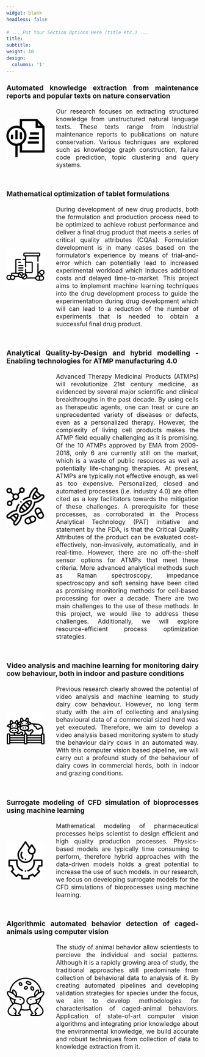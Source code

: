```yaml
---
widget: blank
headless: false

# ... Put Your Section Options Here (title etc.) ...
title: 
subtitle:
weight: 10 
design:
  columns: '1'
---
```


 <!-- STYLE CSS -->

<style>
.content {
  display: flex;
  align-items: center;
  align-content: center;
  justify-content: center;
  padding-bottom: 30px;
}

.title {
   margin: 20px 0;
}
.content img {
  margin-right: 30px;
  display: block;
}

.content h3,
.content p {margin: 0;}

h3 {
  font-size: 18px;
}

p {
  font-size: 16px;

}

div {
  text-align: justify;
  text-justify: inter-word;

}

</style>

 <!-- Arne -->

<div class="title"><h3><strong>Automated knowledge extraction from maintenance reports and popular texts on nature conservation</strong></h3></div>
<div class="content">
  <img src="arne.png" style="height: 100px; width:100px;">
  <div class="text">
	<p>Our research focuses on extracting structured knowledge from unstructured natural language texts. 
These texts range from industrial maintenance reports to publications on nature conservation. 
Various techniques are explored such as knowledge graph construction, failure code prediction, topic clustering and query systems.</p>
  </div>
</div>

 <!-- Manuel -->
 
<div class="title"><h3><strong>Mathematical optimization of tablet formulations</strong></h3></div>
<div class="content">
  <img src="manuel.png" style="height: 100px; width:100px;">
  <div class="text">
	<p>During development of new drug products, both the formulation and production process need to be optimized to achieve robust performance and deliver a final drug product that meets a series of critical quality attributes (CQAs). 
Formulation development is in many cases based on the formulator’s experience by means of trial-and-error which can potentially lead to increased experimental workload which induces additional costs and delayed time-to-market. 
This project aims to implement machine learning techniques into the drug development process to guide the experimentation during drug development which will can lead to a reduction of the number of experiments that is needed to obtain a successful final drug product.</p>
  </div>
</div>


 <!-- Evan -->

<div class="title"><h3><strong>Analytical Quality-by-Design and hybrid modelling - Enabling technologies for ATMP manufacturing 4.0</strong></h3></div>
<div class="content">
  <img src="evan.png" style="height: 100px; width:100px;">
  <div class="text">
	<p>Advanced Therapy Medicinal Products (ATMPs) will revolutionize 21st century medicine, as evidenced by several major scientific and clinical breakthroughs in the past decade. 
By using cells as therapeutic agents, one can treat or cure an unprecedented variety of diseases or defects, even as a personalized therapy. 
However, the complexity of living cell products makes the ATMP field equally challenging as it is promising. 
Of the 10 ATMPs approved by EMA from 2009-2018, only 6 are currently still on the market, which is a waste of public resources as well as potentially life-changing therapies. 
At present, ATMPs are typically not effective enough, as well as too expensive. 
Personalized, closed and automated processes (i.e. industry 4.0) are often cited as a key facilitators towards the mitigation of these challenges. 
A prerequisite for these processes, as corroborated in the Process Analytical Technology (PAT) initiative and statement by the FDA, is that the Critical Quality Attributes of the product can be evaluated cost-effectively, non-invasively, automatically, and in real-time. 
However, there are no off-the-shelf sensor options for ATMPs that meet these criteria. 
More advanced analytical methods such as Raman spectroscopy, impedance spectroscopy and soft sensing have been cited as promising monitoring methods for cell-based processing for over a decade. 
There are two main challenges to the use of these methods. 
In this project, we would like to address these challenges. Additionally, we will explore resource-efficient process optimization strategies.</p>
  </div>
</div>


 <!-- Maarten -->

<div class="title"><h3><strong>Video analysis and machine learning for monitoring dairy cow behaviour, both in indoor and pasture conditions</strong></h3></div>
<div class="content">
  <img src="maarten.png" style="height: 100px; width:100px;">
  <div class="text">
	<p>Previous research clearly showed the potential of video analysis and machine learning to study dairy cow behaviour. 
However, no long term study with the aim of collecting and analysing behavioural data of a commercial sized herd was yet executed. 
Therefore, we aim to develop a video analysis based monitoring system to study the behaviour dairy cows in an automated way. 
With this computer vision based pipeline, we will carry out a profound study of the behaviour of dairy cows in commercial herds, both in indoor and grazing conditions.</p>
  </div>
</div>


 <!-- Umut -->

<div class="title"><h3><strong>Surrogate modeling of CFD simulation of bioprocesses using machine learning</strong></h3></div>
<div class="content">
  <img src="umut.png" style="height: 100px; width:100px;">
  <div class="text">
	<p>Mathematical modeling of pharmaceutical processes helps scientist to design efficient and high quality production processes. 
	Physics-based models are typically time consuming to perform, therefore hybrid approaches with the data-driven models holds a great potential to increase the use of such models. 
	In our research, we focus on developing surrogate models for the CFD simulations of bioprocesses using machine learning.</p>
  </div>
</div>


 <!-- Nusret -->

<div class="title"><h3><strong>Algorithmic automated behavior detection of caged-animals using computer vision</strong></h3></div>
<div class="content">
  <img src="nusret.png" style="height: 100px; width:100px;">
  <div class="text">
	<p>The study of animal behavior allow scientiests to percieve the individual and social patterns. Although it is a rapidly growing area of study, the traditional approaches 
	   still predominate from collection of behavioral data to analysis of it. By creating automated pipelines and developing validation strategies for species under the focus,
	   we aim to develop methodologies for characterisation of caged-animal behaviors. Application of state-of-art computer vision algorithms and integrating prior knowledge about the
	   environmental knowledge, we build accurate and robust techniques from collection of data to knowledge extraction from it.</p>
  </div>
</div>